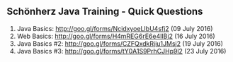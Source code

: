 ## Schönherz Java Training - Quick Questions
01. Java Basics: http://goo.gl/forms/NcidxyoeLIbU4sfj2 (09 July 2016)
02. Web Basics: http://goo.gl/forms/H4mREG6rE6e4lIBj2 (16 July 2016)
03. Java Basics #2: http://goo.gl/forms/CZFQxdkRjiu1JMsj2 (19 July 2016)
04. Java Basics #3: http://goo.gl/forms/tY0A1S9PrhCJHp9l2  (23 July 2016)
